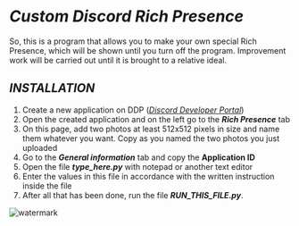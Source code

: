# *Custom Discord Rich Presence*

So, this is a program that allows you to make your own special Rich Presence, which will be shown until you turn off the program. Improvement work will be carried out until it is brought to a relative ideal.

## *INSTALLATION*

1. Create a new application on DDP (*[Discord Developer Portal](https://discord.com/developers/applications)*)
2. Open the created application and on the left go to the ***Rich Presence*** tab
3. On this page, add two photos at least 512x512 pixels in size and name them whatever you want. Copy as you named the two photos you just uploaded
4. Go to the ***General information*** tab and copy the **Application ID**
5. Open the file ***type_here.py*** with notepad or another text editor
6. Enter the values in this file in accordance with the written instruction inside the file
7. After all that has been done, run the file ***RUN_THIS_FILE.py***.

![watermark](https://i.ibb.co/6HhWsXQ/Watermark1.png)